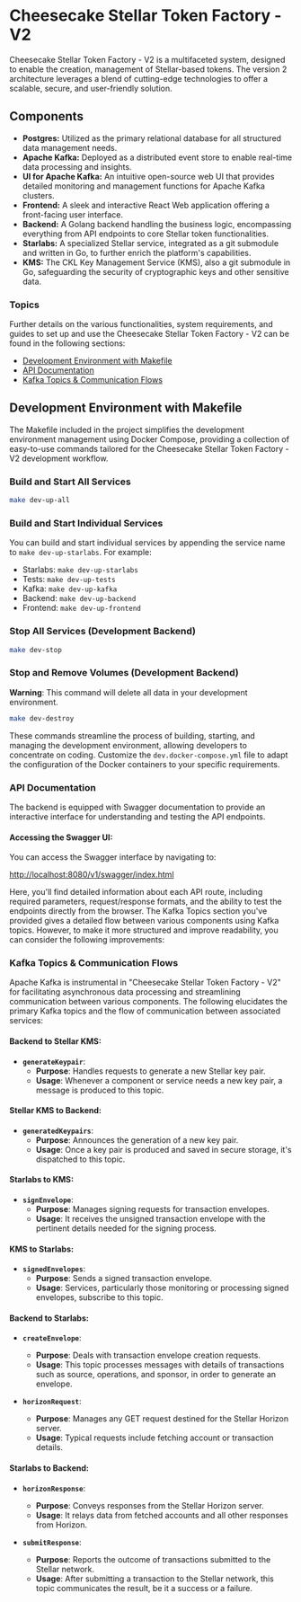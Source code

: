 # Cheesecake Stellar Token Factory - V2

Cheesecake Stellar Token Factory - V2 is a multifaceted system, designed to enable the creation, management of Stellar-based tokens.
The version 2 architecture leverages a blend of cutting-edge technologies to offer a scalable, secure, and user-friendly solution.

## Components

- **Postgres:** Utilized as the primary relational database for all structured data management needs.
- **Apache Kafka:** Deployed as a distributed event store to enable real-time data processing and insights.
- **UI for Apache Kafka:** An intuitive open-source web UI that provides detailed monitoring and management functions for Apache Kafka clusters.
- **Frontend:** A sleek and interactive React Web application offering a front-facing user interface.
- **Backend:** A Golang backend handling the business logic, encompassing everything from API endpoints to core Stellar token functionalities.
- **Starlabs:** A specialized Stellar service, integrated as a git submodule and written in Go, to further enrich the platform's capabilities.
- **KMS:** The CKL Key Management Service (KMS), also a git submodule in Go, safeguarding the security of cryptographic keys and other sensitive data.

### Topics

Further details on the various functionalities, system requirements, and guides to set up and use the Cheesecake Stellar Token Factory - V2 can be found in the following sections:

- [Development Environment with Makefile](#development-environment-with-makefile)
- [API Documentation](#api-documentation)
- [Kafka Topics & Communication Flows](#kafka-topics--communication-flows)

## Development Environment with Makefile

The Makefile included in the project simplifies the development environment management using Docker Compose, providing a collection of easy-to-use commands tailored for the Cheesecake Stellar Token Factory - V2 development workflow.

### Build and Start All Services

```bash
make dev-up-all
```

### Build and Start Individual Services

You can build and start individual services by appending the service name to `make dev-up-starlabs`. For example:

- Starlabs: `make dev-up-starlabs`
- Tests: `make dev-up-tests`
- Kafka: `make dev-up-kafka`
- Backend: `make dev-up-backend`
- Frontend: `make dev-up-frontend`

### Stop All Services (Development Backend)

```bash
make dev-stop
```

### Stop and Remove Volumes (Development Backend)

**Warning**: This command will delete all data in your development environment.

```bash
make dev-destroy
```

These commands streamline the process of building, starting, and managing the development environment, allowing developers to concentrate on coding. Customize the `dev.docker-compose.yml` file to adapt the configuration of the Docker containers to your specific requirements.

### **API Documentation**

The backend is equipped with Swagger documentation to provide an interactive interface for understanding and testing the API endpoints.

#### Accessing the Swagger UI:

You can access the Swagger interface by navigating to:

[http://localhost:8080/v1/swagger/index.html](http://localhost:8080/v1/swagger/index.html)

Here, you'll find detailed information about each API route, including required parameters, request/response formats, and the ability to test the endpoints directly from the browser.
The Kafka Topics section you've provided gives a detailed flow between various components using Kafka topics. However, to make it more structured and improve readability, you can consider the following improvements:

### **Kafka Topics & Communication Flows**

Apache Kafka is instrumental in "Cheesecake Stellar Token Factory - V2" for facilitating asynchronous data processing and streamlining communication between various components. The following elucidates the primary Kafka topics and the flow of communication between associated services:

#### **Backend to Stellar KMS**:

- **`generateKeypair`**:
  - **Purpose**: Handles requests to generate a new Stellar key pair.
  - **Usage**: Whenever a component or service needs a new key pair, a message is produced to this topic.

#### **Stellar KMS to Backend**:

- **`generatedKeypairs`**:
  - **Purpose**: Announces the generation of a new key pair.
  - **Usage**: Once a key pair is produced and saved in secure storage, it's dispatched to this topic.

#### **Starlabs to KMS**:

- **`signEnvelope`**:
  - **Purpose**: Manages signing requests for transaction envelopes.
  - **Usage**: It receives the unsigned transaction envelope with the pertinent details needed for the signing process.

#### **KMS to Starlabs**:

- **`signedEnvelopes`**:
  - **Purpose**: Sends a signed transaction envelope.
  - **Usage**: Services, particularly those monitoring or processing signed envelopes, subscribe to this topic.

#### **Backend to Starlabs**:

- **`createEnvelope`**:

  - **Purpose**: Deals with transaction envelope creation requests.
  - **Usage**: This topic processes messages with details of transactions such as source, operations, and sponsor, in order to generate an envelope.

- **`horizonRequest`**:
  - **Purpose**: Manages any GET request destined for the Stellar Horizon server.
  - **Usage**: Typical requests include fetching account or transaction details.

#### **Starlabs to Backend**:

- **`horizonResponse`**:

  - **Purpose**: Conveys responses from the Stellar Horizon server.
  - **Usage**: It relays data from fetched accounts and all other responses from Horizon.

- **`submitResponse`**:
  - **Purpose**: Reports the outcome of transactions submitted to the Stellar network.
  - **Usage**: After submitting a transaction to the Stellar network, this topic communicates the result, be it a success or a failure.

